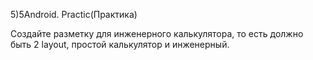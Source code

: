 5)5Android. Practic(Практика)

Создайте разметку для инженерного калькулятора, то есть должно быть 2 layout,
простой калькулятор и инженерный.
